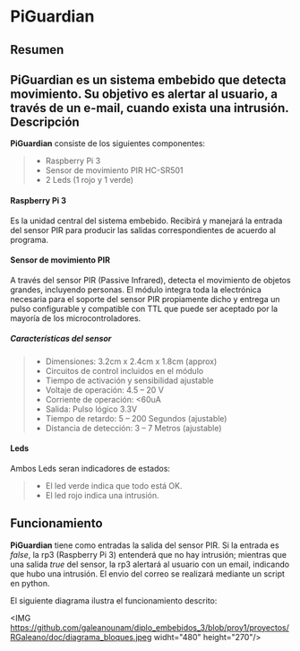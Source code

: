 PiGuardian
===================
Resumen
-------------

**PiGuardian** es un sistema embebido que detecta movimiento. Su objetivo es alertar al usuario, a través de un e-mail, cuando exista una intrusión.
Descripción
-------------

**PiGuardian** consiste de los siguientes componentes:



> - Raspberry Pi 3
> - Sensor de movimiento PIR HC-SR501
> - 2 Leds (1 rojo y 1 verde)
#### Raspberry Pi 3

Es la unidad central del sistema embebido. Recibirá y manejará la entrada del sensor PIR para producir las salidas correspondientes de acuerdo al programa.

#### Sensor de movimiento PIR

A través del sensor PIR (Passive Infrared), detecta el movimiento de objetos grandes, incluyendo personas. El módulo integra toda la electrónica necesaria para el soporte del sensor PIR propiamente dicho y entrega un pulso configurable y compatible con TTL que puede ser aceptado por la mayoría de los microcontroladores.

##### Características del sensor
>- Dimensiones: 3.2cm x 2.4cm x 1.8cm (approx)
>- Circuitos de control incluidos en el módulo
>- Tiempo de activación y sensibilidad ajustable
>- Voltaje de operación: 4.5 – 20 V
>- Corriente de operación: <60uA
>- Salida: Pulso lógico 3.3V
>- Tiempo de retardo: 5 – 200 Segundos (ajustable)
>- Distancia de detección: 3 – 7 Metros (ajustable)

#### Leds

Ambos Leds seran indicadores de estados:
>- El led verde indica que todo está OK.
>- El led rojo indica una intrusión.

Funcionamiento
-------------------
**PiGuardian** tiene como entradas la salida del sensor PIR. Si la entrada es *false*, la rp3 (Raspberry Pi 3) entenderá que no hay intrusión; mientras que una salida *true* del sensor, la rp3 alertará al usuario con un email, indicando que hubo una intrusión. El envio del correo se realizará mediante un script en python.

El siguiente diagrama ilustra el funcionamiento descrito:

<IMG https://github.com/galeanounam/diplo_embebidos_3/blob/proy1/proyectos/RGaleano/doc/diagrama_bloques.jpeg widht="480" height="270"/>
